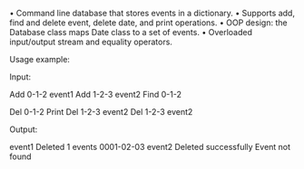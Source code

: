 • Command line database that stores events in a dictionary.
• Supports add, find and delete event, delete date, and print operations. 
• OOP design: the Database class maps Date class to a set of events. 
• Overloaded input/output stream and equality operators.

Usage example:

Input:

Add 0-1-2 event1
Add 1-2-3 event2
Find 0-1-2

Del 0-1-2
Print
Del 1-2-3 event2
Del 1-2-3 event2

Output:

event1
Deleted 1 events
0001-02-03 event2
Deleted successfully
Event not found
